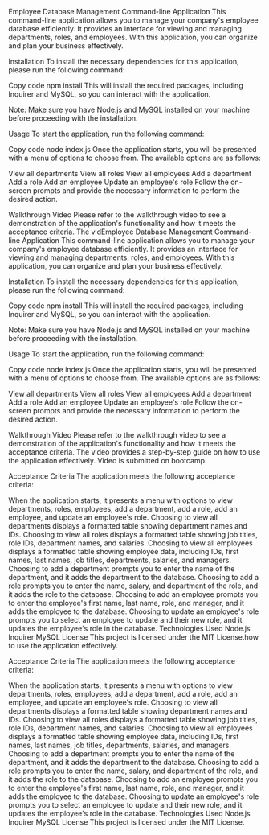 Employee Database Management Command-line Application
This command-line application allows you to manage your company's employee database efficiently. It provides an interface for viewing and managing departments, roles, and employees. With this application, you can organize and plan your business effectively.

Installation
To install the necessary dependencies for this application, please run the following command:

Copy code
npm install
This will install the required packages, including Inquirer and MySQL, so you can interact with the application.

Note: Make sure you have Node.js and MySQL installed on your machine before proceeding with the installation.

Usage
To start the application, run the following command:

Copy code
node index.js
Once the application starts, you will be presented with a menu of options to choose from. The available options are as follows:

View all departments
View all roles
View all employees
Add a department
Add a role
Add an employee
Update an employee's role
Follow the on-screen prompts and provide the necessary information to perform the desired action.

Walkthrough Video
Please refer to the walkthrough video to see a demonstration of the application's functionality and how it meets the acceptance criteria. The vidEmployee Database Management Command-line Application
This command-line application allows you to manage your company's employee database efficiently. It provides an interface for viewing and managing departments, roles, and employees. With this application, you can organize and plan your business effectively.

Installation
To install the necessary dependencies for this application, please run the following command:

Copy code
npm install
This will install the required packages, including Inquirer and MySQL, so you can interact with the application.

Note: Make sure you have Node.js and MySQL installed on your machine before proceeding with the installation.

Usage
To start the application, run the following command:

Copy code
node index.js
Once the application starts, you will be presented with a menu of options to choose from. The available options are as follows:

View all departments
View all roles
View all employees
Add a department
Add a role
Add an employee
Update an employee's role
Follow the on-screen prompts and provide the necessary information to perform the desired action.

Walkthrough Video
Please refer to the walkthrough video to see a demonstration of the application's functionality and how it meets the acceptance criteria. The video provides a step-by-step guide on how to use the application effectively.
Video is submitted on bootcamp.

Acceptance Criteria
The application meets the following acceptance criteria:

When the application starts, it presents a menu with options to view departments, roles, employees, add a department, add a role, add an employee, and update an employee's role.
Choosing to view all departments displays a formatted table showing department names and IDs.
Choosing to view all roles displays a formatted table showing job titles, role IDs, department names, and salaries.
Choosing to view all employees displays a formatted table showing employee data, including IDs, first names, last names, job titles, departments, salaries, and managers.
Choosing to add a department prompts you to enter the name of the department, and it adds the department to the database.
Choosing to add a role prompts you to enter the name, salary, and department of the role, and it adds the role to the database.
Choosing to add an employee prompts you to enter the employee's first name, last name, role, and manager, and it adds the employee to the database.
Choosing to update an employee's role prompts you to select an employee to update and their new role, and it updates the employee's role in the database.
Technologies Used
Node.js
Inquirer
MySQL
License
This project is licensed under the MIT License.how to use the application effectively.

Acceptance Criteria
The application meets the following acceptance criteria:

When the application starts, it presents a menu with options to view departments, roles, employees, add a department, add a role, add an employee, and update an employee's role.
Choosing to view all departments displays a formatted table showing department names and IDs.
Choosing to view all roles displays a formatted table showing job titles, role IDs, department names, and salaries.
Choosing to view all employees displays a formatted table showing employee data, including IDs, first names, last names, job titles, departments, salaries, and managers.
Choosing to add a department prompts you to enter the name of the department, and it adds the department to the database.
Choosing to add a role prompts you to enter the name, salary, and department of the role, and it adds the role to the database.
Choosing to add an employee prompts you to enter the employee's first name, last name, role, and manager, and it adds the employee to the database.
Choosing to update an employee's role prompts you to select an employee to update and their new role, and it updates the employee's role in the database.
Technologies Used
Node.js
Inquirer
MySQL
License
This project is licensed under the MIT License.
